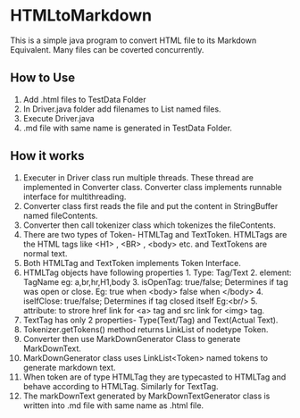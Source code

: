 # HTMLtoMarkdown
This is a simple java program to convert HTML file to its Markdown Equivalent. Many files can be coverted concurrently.

## How to Use
  1. Add .html files to TestData Folder
  2. In Driver.java folder add filenames to List named files.
  3. Execute Driver.java
  4. .md file with same name is generated in TestData Folder.
  
## How it works
  1. Executer in Driver class run multiple threads. These thread are implemented in Converter class. Converter class implements runnable interface for multithreading.
  2. Converter class first reads the file and put the content in StringBuffer named fileContents.
  3. Converter then call tokenizer class which tokenizes the fileContents.
  4. There are two types of Token- HTMLTag and TextToken. HTMLTags are the HTML tags like \<H1> , \<BR> , \<body> etc. and TextTokens are normal text.
  4. Both HTMLTag and TextToken implements Token Interface.
  5. HTMLTag objects have following properties
    1. Type: Tag/Text
    2. element: TagName eg: a,br,hr,H1,body
    3. isOpenTag: true/false; Determines if tag was open or close. Eg: true when \<body> false when \</body>
    4. iselfClose: true/false; Determines if tag closed itself Eg:\<br/>
    5. attribute: to strore href link for \<a> tag and src link for \<img> tag.
  6. TextTag has only 2 properties- Type(Text/Tag) and Text(Actual Text).
  7. Tokenizer.getTokens() method returns LinkList of nodetype Token.
  8. Converter then use MarkDownGenerator Class to generate MarkDownText.
  9. MarkDownGenerator class uses LinkList\<Token> named tokens to generate markdown text.
  10. When token are of type HTMLTag they are typecasted to HTMLTag and behave according to HTMLTag. Similarly for TextTag.
  11. The markDownText generated by MarkDownTextGenerator class is written into .md file with same name as .html file.
  
